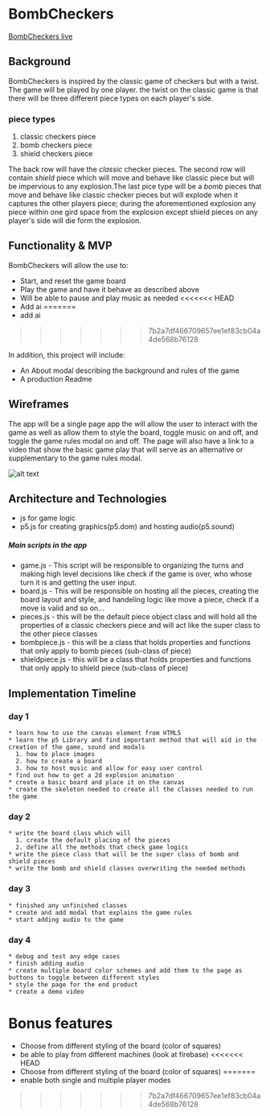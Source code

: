 # BombCheckers
  [BombCheckers live](https://bkargaw.github.io/BombCheckers/)

## Background
  BombCheckers is inspired by the classic game of checkers but with a twist. The game will be played by one player. the twist on the classic game is that there will be three different piece types on each player's side.  

### piece types
  1. classic checkers piece
  2. bomb checkers piece
  3. shield checkers piece

  The back row will have the *classic* checker pieces. The second row will contain
  *shield* piece which will move  and behave like classic piece but will be impervious to any explosion.The last pice type will be a *bomb* pieces that move and behave like classic checker pieces but will explode when it captures the other players piece; during the aforementioned explosion any piece within one gird space from the explosion except shield pieces on any player's side will die form the explosion.

## Functionality & MVP

  BombCheckers will allow the use  to:

  * Start, and reset the game board
  * Play the game and have it behave as described above
  * Will be able to pause and play music as needed
<<<<<<< HEAD
  * Add ai
=======
  * add ai
>>>>>>> 7b2a7df466709657ee1ef83cb04a4de568b76128

  In addition, this project will include:

  * An About modal describing the background and rules of the game
  * A production Readme


## Wireframes
  The app will be a single page app the will allow the user to interact with the game as well as allow them to style the board, toggle music on and off, and toggle the game rules modal on and off. The page will also have a link to a video that show the basic game play that will serve as an alternative or supplementary to the game rules modal.

![alt text](https://github.com/bkargaw/BombCheckers/blob/master/asset/images/BombChecker.png)

## Architecture and Technologies
  * js for game logic
  * p5.js for creating graphics(p5.dom) and hosting audio(p5.sound)
##### Main scripts in the app
  * game.js  - This script will be responsible to organizing the turns and making high level decisions like check if the game is over, who whose turn it is  and getting the user input.
  * board.js - This will be responsible on hosting all the pieces, creating the board layout and style, and handeling logic like move a piece, check if a move is valid and so on...
  * pieces.js - this will be the default piece object class and will hold all the properties of a classic checkers piece and will act like the super class to the other piece classes
  * bombpiece.js - this will be a class that holds properties and functions that only apply to bomb pieces (sub-class of piece)
  * shieldpiece.js - this will be a class that holds properties and functions that only apply to shield piece (sub-class of piece)

## Implementation Timeline

### day 1
    * learn how to use the canvas element from HTML5
    * learn the p5 Library and find important method that will aid in the creation of the game, sound and modals  
      1. how to place images
      2. how to create a board
      3. how to host music and allow for easy user control
    * find out how to get a 2d explosion animation
    * create a basic board and place it on the canvas
    * create the skeleton needed to create all the classes needed to run the game

### day 2
    * write the board class which will
      1. create the default placing of the pieces
      2. define all the methods that check game logics
    * write the piece class that will be the super class of bomb and shield pieces
    * write the bomb and shield classes overwriting the needed methods
### day 3
    * finished any unfinished classes
    * create and add modal that explains the game rules
    * start adding audio to the game
### day 4
    * debug and test any edge cases
    * finish adding audio
    * create multiple board color schemes and add them to the page as buttons to toggle between different styles
    * style the page for the end product
    * create a demo video

# Bonus features
  * Choose from different styling of the board (color of squares)
  * be able to play from different machines (look at firebase)
<<<<<<< HEAD
  * Choose from different styling of the board (color of squares)
=======
  * enable both single and multiple player modes
>>>>>>> 7b2a7df466709657ee1ef83cb04a4de568b76128
